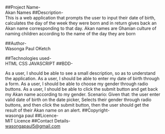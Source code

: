 ##Project Name-  
Akan Names
##Description-  
This is a web application that prompts the user to input their date of birth, calculates the day of the week they were born and in return gives back an Akan name corresponding to that day. Akan names are Ghanian culture of naming children according to the name of the day they are born

##Author-  
Wasonga Paul OKetch

##Technologies used-  
HTML
CSS
JAVASCRIPT
##BDD-  

As a user, I should be able to see a small description, so as to understand the application.
As a user, I should be able to enter my date of birth through a form.
As a user, I should be able to choose my gender through radio buttons.
As a user, I should be able to click the submit button and get back my Akan name according to my gender.
Scenario:
Given that:
the user enter valid date of birth on the date picker,
Selects their gender through radio buttons,
and then click the submit button,
then the user should get the result of their Akan name on an alert.
##Copyright-  
wasonga paul
##Licence-  
MIT Licence
##Contact Details-  
wasongapaul5@gmail.com